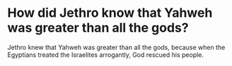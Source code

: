 # How did Jethro know that Yahweh was greater than all the gods?

Jethro knew that Yahweh was greater than all the gods, because when the Egyptians treated the Israelites arrogantly, God rescued his people.
